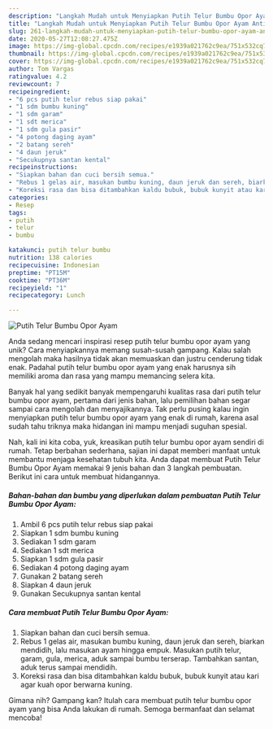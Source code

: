 ```yaml
---
description: "Langkah Mudah untuk Menyiapkan Putih Telur Bumbu Opor Ayam Anti Gagal"
title: "Langkah Mudah untuk Menyiapkan Putih Telur Bumbu Opor Ayam Anti Gagal"
slug: 261-langkah-mudah-untuk-menyiapkan-putih-telur-bumbu-opor-ayam-anti-gagal
date: 2020-05-27T12:08:27.475Z
image: https://img-global.cpcdn.com/recipes/e1939a021762c9ea/751x532cq70/putih-telur-bumbu-opor-ayam-foto-resep-utama.jpg
thumbnail: https://img-global.cpcdn.com/recipes/e1939a021762c9ea/751x532cq70/putih-telur-bumbu-opor-ayam-foto-resep-utama.jpg
cover: https://img-global.cpcdn.com/recipes/e1939a021762c9ea/751x532cq70/putih-telur-bumbu-opor-ayam-foto-resep-utama.jpg
author: Tom Vargas
ratingvalue: 4.2
reviewcount: 7
recipeingredient:
- "6 pcs putih telur rebus siap pakai"
- "1 sdm bumbu kuning"
- "1 sdm garam"
- "1 sdt merica"
- "1 sdm gula pasir"
- "4 potong daging ayam"
- "2 batang sereh"
- "4 daun jeruk"
- "Secukupnya santan kental"
recipeinstructions:
- "Siapkan bahan dan cuci bersih semua."
- "Rebus 1 gelas air, masukan bumbu kuning, daun jeruk dan sereh, biarkan mendidih, lalu masukan ayam hingga empuk. Masukan putih telur, garam, gula, merica, aduk sampai bumbu terserap. Tambahkan santan, aduk terus sampai mendidih."
- "Koreksi rasa dan bisa ditambahkan kaldu bubuk, bubuk kunyit atau kari agar kuah opor berwarna kuning."
categories:
- Resep
tags:
- putih
- telur
- bumbu

katakunci: putih telur bumbu 
nutrition: 138 calories
recipecuisine: Indonesian
preptime: "PT15M"
cooktime: "PT36M"
recipeyield: "1"
recipecategory: Lunch

---
```



![Putih Telur Bumbu Opor Ayam](https://img-global.cpcdn.com/recipes/e1939a021762c9ea/751x532cq70/putih-telur-bumbu-opor-ayam-foto-resep-utama.jpg)

Anda sedang mencari inspirasi resep putih telur bumbu opor ayam yang unik? Cara menyiapkannya memang susah-susah gampang. Kalau salah mengolah maka hasilnya tidak akan memuaskan dan justru cenderung tidak enak. Padahal putih telur bumbu opor ayam yang enak harusnya sih memiliki aroma dan rasa yang mampu memancing selera kita.



Banyak hal yang sedikit banyak mempengaruhi kualitas rasa dari putih telur bumbu opor ayam, pertama dari jenis bahan, lalu pemilihan bahan segar sampai cara mengolah dan menyajikannya. Tak perlu pusing kalau ingin menyiapkan putih telur bumbu opor ayam yang enak di rumah, karena asal sudah tahu triknya maka hidangan ini mampu menjadi suguhan spesial.


Nah, kali ini kita coba, yuk, kreasikan putih telur bumbu opor ayam sendiri di rumah. Tetap berbahan sederhana, sajian ini dapat memberi manfaat untuk membantu menjaga kesehatan tubuh kita. Anda dapat membuat Putih Telur Bumbu Opor Ayam memakai 9 jenis bahan dan 3 langkah pembuatan. Berikut ini cara untuk membuat hidangannya.

<!--inarticleads1-->

##### Bahan-bahan dan bumbu yang diperlukan dalam pembuatan Putih Telur Bumbu Opor Ayam:

1. Ambil 6 pcs putih telur rebus siap pakai
1. Siapkan 1 sdm bumbu kuning
1. Sediakan 1 sdm garam
1. Sediakan 1 sdt merica
1. Siapkan 1 sdm gula pasir
1. Sediakan 4 potong daging ayam
1. Gunakan 2 batang sereh
1. Siapkan 4 daun jeruk
1. Gunakan Secukupnya santan kental




<!--inarticleads2-->

##### Cara membuat Putih Telur Bumbu Opor Ayam:

1. Siapkan bahan dan cuci bersih semua.
1. Rebus 1 gelas air, masukan bumbu kuning, daun jeruk dan sereh, biarkan mendidih, lalu masukan ayam hingga empuk. Masukan putih telur, garam, gula, merica, aduk sampai bumbu terserap. Tambahkan santan, aduk terus sampai mendidih.
1. Koreksi rasa dan bisa ditambahkan kaldu bubuk, bubuk kunyit atau kari agar kuah opor berwarna kuning.




Gimana nih? Gampang kan? Itulah cara membuat putih telur bumbu opor ayam yang bisa Anda lakukan di rumah. Semoga bermanfaat dan selamat mencoba!

